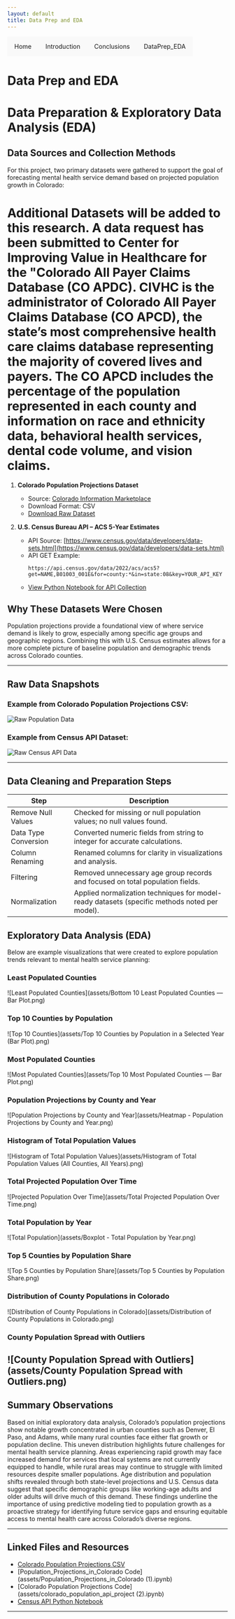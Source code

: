 ```yaml
---
layout: default
title: Data Prep and EDA
---
```


<ul class="nav">
  <li><a href="index.html">Home</a></li>
  <li><a href="introduction.html">Introduction</a></li>
  <li><a href="conclusion.html">Conclusions</a></li>
  <li class="dropdown">
    <a href="dataprep_eda.html" class="dropbtn">DataPrep_EDA</a>
    <div class="dropdown-content">
      <a href="clustering.html">Clustering</a>
      <a href="arm.html">ARM</a>
      <a href="naivebayes.html">NaiveBayes</a>
      <a href="dectrees.html">DecTrees</a>
      <a href="svms.html">SVMs</a>
      <a href="regression.html">Regression</a>
      <a href="nn.html">NN</a>
    </div>
  </li>
</ul>

<style>
.nav {
  list-style-type: none;
  margin: 0;
  padding: 0;
  overflow: hidden;
}

.nav li {
  float: left;
  position: relative;
}

.nav li a, .dropbtn {
  display: inline-block;
  padding: 14px 16px;
  text-decoration: none;
  background-color: #f9f9f9;
}

.nav li .dropdown-content {
  display: none;
  position: absolute;
  background-color: #f9f9f9;
  min-width: 160px;
  box-shadow: 0px 8px 16px 0px rgba(0,0,0,0.2);
}

.nav li:hover .dropdown-content {
  display: block;
}

.dropdown-content a {
  color: black;
  padding: 12px 16px;
  display: block;
  text-decoration: none;
}

.dropdown-content a:hover {
  background-color: #ddd;
}
</style>

# Data Prep and EDA

# Data Preparation & Exploratory Data Analysis (EDA)

## Data Sources and Collection Methods

For this project, two primary datasets were gathered to support the goal of forecasting mental health service demand based on projected population growth in Colorado:

# Additional Datasets will be added to this research. A data request has been submitted to Center for Improving Value in Healthcare for the "Colorado All Payer Claims Database (CO APDC). CIVHC is the administrator of Colorado All Payer Claims Database (CO APCD), the state’s most comprehensive health care claims database representing the majority of covered lives and payers. The CO APCD includes the percentage of the population represented in each county and information on race and ethnicity data, behavioral health services, dental code volume, and vision claims. 

1. **Colorado Population Projections Dataset**
   - Source: [Colorado Information Marketplace](https://data.colorado.gov/Demographics/Population-Projections-in-Colorado/q5vp-adf3/about_data)
   - Download Format: CSV
   - [Download Raw Dataset](assets/Population_Projections_in_Colorado_20250713.csv)

2. **U.S. Census Bureau API – ACS 5-Year Estimates**
   - API Source: [https://www.census.gov/data/developers/data-sets.html](https://www.census.gov/data/developers/data-sets.html)
   - API GET Example:
     ```
     https://api.census.gov/data/2022/acs/acs5?get=NAME,B01003_001E&for=county:*&in=state:08&key=YOUR_API_KEY
     ```
   - [View Python Notebook for API Collection](assets/colorado_population_api_project.ipynb)

## Why These Datasets Were Chosen

Population projections provide a foundational view of where service demand is likely to grow, especially among specific age groups and geographic regions. Combining this with U.S. Census estimates allows for a more complete picture of baseline population and demographic trends across Colorado counties.

---

## Raw Data Snapshots

### Example from Colorado Population Projections CSV:

![Raw Population Data](assets/raw_population_data.png)

### Example from Census API Dataset:

![Raw Census API Data](assets/raw_census_api_data.png)

---

## Data Cleaning and Preparation Steps


| Step | Description |
|------|-------------|
| Remove Null Values | Checked for missing or null population values; no null values found. |
| Data Type Conversion | Converted numeric fields from string to integer for accurate calculations. |
| Column Renaming | Renamed columns for clarity in visualizations and analysis. |
| Filtering | Removed unnecessary age group records and focused on total population fields. |
| Normalization | Applied normalization techniques for model-ready datasets (specific methods noted per model). |

## Exploratory Data Analysis (EDA)

Below are example visualizations that were created to explore population trends relevant to mental health service planning:

### Least Populated Counties

![Least Populated Counties](assets/Bottom 10 Least Populated Counties — Bar Plot.png)

### Top 10 Counties by Population

![Top 10 Counties](assets/Top 10 Counties by Population in a Selected Year (Bar Plot).png)

### Most Populated Counties

![Most Populated Counties](assets/Top 10 Most Populated Counties — Bar Plot.png)

### Population Projections by County and Year

![Population Projections by County and Year](assets/Heatmap - Population Projections by County and Year.png)

### Histogram of Total Population Values

![Histogram of Total Population Values](assets/Histogram of Total Population Values (All Counties, All Years).png)

###  Total Projected Population Over Time

![Projected Population Over Time](assets/Total Projected Population Over Time.png)

###  Total Population by Year

![Total Population](assets/Boxplot - Total Population by Year.png)

###  Top 5 Counties by Population Share

![Top 5 Counties by Population Share](assets/Top 5 Counties by Population Share.png)

###  Distribution of County Populations in Colorado

![Distribution of County Populations in Colorado](assets/Distribution of County Populations in Colorado.png)

###  County Population Spread with Outliers

![County Population Spread with Outliers](assets/County Population Spread with Outliers.png)
---

## Summary Observations
Based on initial exploratory data analysis, Colorado’s population projections show notable growth concentrated in urban counties such as Denver, El Paso, and Adams, while many rural counties face either flat growth or population decline. This uneven distribution highlights future challenges for mental health service planning. Areas experiencing rapid growth may face increased demand for services that local systems are not currently equipped to handle, while rural areas may continue to struggle with limited resources despite smaller populations. Age distribution and population shifts revealed through both state-level projections and U.S. Census data suggest that specific demographic groups like working-age adults and older adults will drive much of this demand. These findings underline the importance of using predictive modeling tied to population growth as a proactive strategy for identifying future service gaps and ensuring equitable access to mental health care across Colorado’s diverse regions.

---

## Linked Files and Resources

- [Colorado Population Projections CSV](assets/Population_Projections_in_Colorado_20250713.csv)
- [Population_Projections_in_Colorado Code](assets/Population_Projections_in_Colorado (1).ipynb)
- [Colorado Population Projections Code](assets/colorado_population_api_project (2).ipynb)
- [Census API Python Notebook](assets/colorado_population_api_project.ipynb)

---

